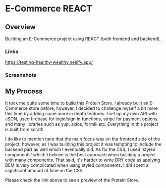 # E-Commerce REACT


## Overview

Building an E-Commerce project using REACT (both frontend and backend).

### Links

https://testing-healthy-wealthy.netlify.app/

### Screenshots

## My Process

It took me quite some time to build this Protein Store. I already built an E-Commerce store before, however, I decided to challenge myself a bit more this time by adding some more in depth features.
I set up my own API with JSON, used firebase for login/sign in functions, stripe for payment options, and many libraries such as yup, axios, formik etc. Everything in this project is built from scrath.

I do like to mention here that the main focus was on the frontend side of the project, however, as I was building this project it was tempting to include the backend part as well which I eventually did. As for the CSS, I used 'styled components' which I believe is the best approach when building a project with many components. That said, it's harder to write DRY code as applying BEM is very complicated when using styled components. I did spent a significant amount of time on the CSS.

Please check the link above to see a preview of the Protein Store. 

